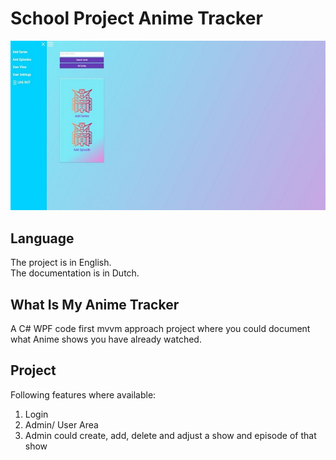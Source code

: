 # School Project Anime Tracker
![](https://github.com/Liedev/myAnimeTracker/blob/main/myAnime.JPG)

## Language

The project is in English. <br/>
The documentation is in Dutch.

## What Is My Anime Tracker

A C# WPF code first mvvm approach project where you could document what Anime shows you have already watched.

## Project

Following features where available:
1. Login
2. Admin/ User Area
3. Admin could create, add, delete and adjust a show and episode of that show 

